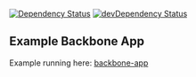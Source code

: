 [![Dependency Status](https://david-dm.org/bjdixon/backbone-app.svg)](https://david-dm.org/bjdixon/backbone-app)
[![devDependency Status](https://david-dm.org/bjdixon/backbone-app/dev-status.svg)](https://david-dm.org/bjdixon/backbone-app#info=devDependencies)

Example Backbone App
--------------------

Example running here: [backbone-app](http://bjdixon.github.io/backbone-app/)


